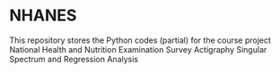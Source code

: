 # NHANES
This repository stores the Python codes (partial) for the course project National Health and Nutrition Examination Survey Actigraphy Singular Spectrum and Regression Analysis
